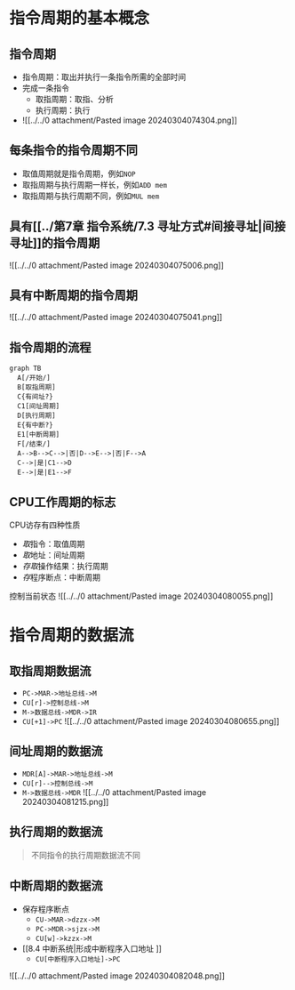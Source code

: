 # 指令周期的基本概念

## 指令周期

- 指令周期：取出并执行一条指令所需的全部时间
- 完成一条指令
  - 取指周期：取指、分析
  - 执行周期：执行
- ![[../../0 attachment/Pasted image 20240304074304.png]]

## 每条指令的指令周期不同

- 取值周期就是指令周期，例如`NOP`
- 取指周期与执行周期一样长，例如`ADD mem`
- 取指周期与执行周期不同，例如`MUL mem`

## 具有[[../第7章 指令系统/7.3 寻址方式#间接寻址|间接寻址]]的指令周期

![[../../0 attachment/Pasted image 20240304075006.png]]

## 具有中断周期的指令周期

![[../../0 attachment/Pasted image 20240304075041.png]]

## 指令周期的流程

```mermaid
graph TB
  A[/开始/]
  B[取指周期]
  C{有间址?}
  C1[间址周期]
  D[执行周期]
  E{有中断?}
  E1[中断周期]
  F[/结束/]
  A-->B-->C-->|否|D-->E-->|否|F-->A
  C-->|是|C1-->D
  E-->|是|E1-->F
```

## CPU工作周期的标志

CPU访存有四种性质

- *取*指令：取值周期
- *取*地址：间址周期
- *存取*操作结果：执行周期
- *存*程序断点：中断周期

控制当前状态
![[../../0 attachment/Pasted image 20240304080055.png]]

# 指令周期的数据流

## 取指周期数据流

- `PC->MAR->地址总线->M`
- `CU[r]->控制总线->M`
- `M->数据总线->MDR->IR`
- `CU[+1]->PC`
![[../../0 attachment/Pasted image 20240304080655.png]]

## 间址周期的数据流

- `MDR[A]->MAR->地址总线->M`
- `CU[r]-->控制总线->M`
- `M->数据总线->MDR`
![[../../0 attachment/Pasted image 20240304081215.png]]

## 执行周期的数据流

> 不同指令的执行周期数据流不同

## 中断周期的数据流

- 保存程序断点
  - `CU->MAR->dzzx->M`
  - `PC->MDR->sjzx->M`
  - `CU[w]->kzzx->M`
- [[8.4 中断系统|形成中断程序入口地址 ]]
  - `CU[中断程序入口地址]->PC`

![[../../0 attachment/Pasted image 20240304082048.png]]